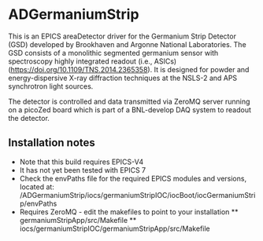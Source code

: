 # ADGermaniumStrip

This is an EPICS areaDetector driver for the Germanium Strip Detector (GSD) developed by Brookhaven and Argonne National Laboratories. The GSD consists of a monolithic segmented germanium sensor with spectroscopy highly integrated readout (i.e., ASICs) (https://doi.org/10.1109/TNS.2014.2365358). It is designed for powder and energy-dispersive X-ray diffraction techniques at the NSLS-2 and APS synchrotron light sources. 

The detector is controlled and data transmitted via ZeroMQ server running on a picoZed board which is part of a BNL-develop DAQ system to readout the detector. 

## Installation notes
* Note that this build requires EPICS-V4
* It has not yet been tested with EPICS 7
* Check the envPaths file for the required EPICS modules and versions, located at:  /ADGermaniumStrip/iocs/germaniumStripIOC/iocBoot/iocGermaniumStrip/envPaths
* Requires ZeroMQ - edit the makefiles to point to your installation
** germaniumStripApp/src/Makefile
** iocs/germaniumStripIOC/germaniumStripApp/src/Makefile
